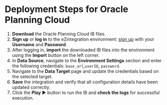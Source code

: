 # Deployment Steps for Oracle Planning Cloud

1. **Download** the Oracle Planning Cloud IB files.  
2. **Sign up** or **log in** to the eZintegration environment: [sign up](https://system-na14-west.bizdata360.com/#/start-free-trial?utm_source=github&utm_medium=social&utm_campaign=readme&utm_content=oracle_planning_cloud_readme_link) with your **Username** and **Password**.  
3. After logging in, **import** the downloaded IB files into the environment using the **Import** button on the left corner.  
4. In **Data Source**, navigate to the **Environment Settings** section and enter the following credentials: `base_url`,`userID`, `password`.    
5. Navigate to the **Data Target** page and update the credentials based on the selected target.  
6. **Save** the integration and verify that all configuration details have been updated correctly.  
7. Click the **Play** ▶️ button to run the IB and **check the logs** for successful execution. 
